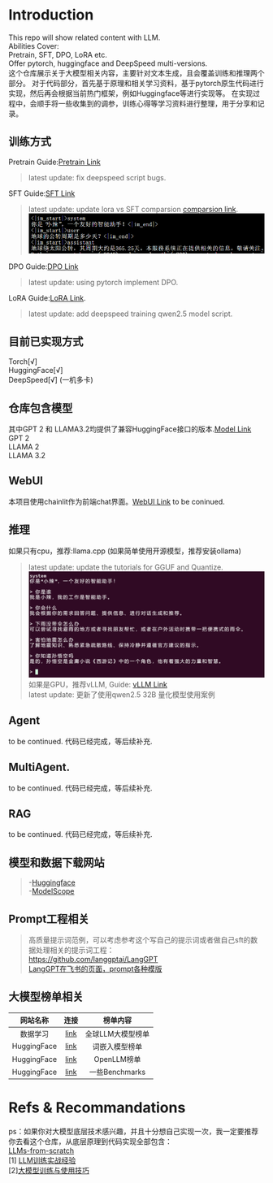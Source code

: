 # Introduction
This repo will show related content with LLM. <br>
Abilities Cover: <br>
Pretrain, SFT, DPO, LoRA etc. <br>
Offer pytorch, huggingface and DeepSpeed multi-versions. <br>
这个仓库展示关于大模型相关内容，主要针对文本生成，且会覆盖训练和推理两个部分。
对于代码部分，首先基于原理和相关学习资料，基于pytorch原生代码进行实现，然后再会根据当前热门框架，例如Huggingface等进行实现等。
在实现过程中，会顺手将一些收集到的调参，训练心得等学习资料进行整理，用于分享和记录。

## 训练方式<br>
Pretrain Guide:[Pretrain Link](pretrain) <br>
> latest update: fix deepspeed script bugs.

SFT Guide:[SFT Link](sft) <br>
> latest update: update lora vs SFT comparsion [comparsion link](sft/sft_vs_lora_qwen25_0p5B.md).
> ![img.png](sft/imgs/img3.png) <br>

DPO Guide:[DPO Link](dpo) <br>
> latest update: using pytorch implement DPO.
 
LoRA Guide:[LoRA Link](lora). <br>
> latest update: add deepspeed training qwen2.5 model script.

## 目前已实现方式
Torch[√] <br>
HuggingFace[√]<br>
DeepSpeed[√] (一机多卡)<br>

## 仓库包含模型
其中GPT 2 和 LLAMA3.2均提供了兼容HuggingFace接口的版本.[Model Link](model)<br>
GPT 2<br>
LLAMA 2<br>
LLAMA 3.2<br>

## WebUI
本项目使用chainlit作为前端chat界面。[WebUI Link](webui) to be coninued.

## 推理
如果只有cpu，推荐:llama.cpp (如果简单使用开源模型，推荐安装ollama)<br>
> latest update: update the tutorials for GGUF and Quantize.
![llama.cpp example](inference/llamacpp/imgs/img_1.png) <br>
如果是GPU，推荐vLLM, Guide: [vLLM Link](inference/vllm/readme.md)<br>
> latest update: 更新了使用qwen2.5 32B 量化模型使用案例

## Agent
to be continued. 代码已经完成，等后续补充.

## MultiAgent.
to be continued. 代码已经完成，等后续补充.

## RAG
to be continued. 代码已经完成，等后续补充.


## 模型和数据下载网站
> -[Huggingface](https://huggingface.co/models) <br>
> -[ModelScope](https://modelscope.cn)<br>

## Prompt工程相关
> 高质量提示词范例，可以考虑参考这个写自己的提示词或者做自己sft的数据处理相关的提示词工程：<br>
> https://github.com/langgptai/LangGPT<br>
> [LangGPT在飞书的页面，prompt各种模版](https://langgptai.feishu.cn/wiki/S8ZmwcW3aishrAklZMDcpBsmndb)<br>


## 大模型榜单相关
|网站名称|连接|榜单内容|
|:----:|:----:|:----:|
|数据学习|[link](https://www.datalearner.com/ai-models/leaderboard/datalearner-llm-leaderboard)|全球LLM大模型榜单|
|HuggingFace|[link](https://huggingface.co/spaces/mteb/leaderboard)|词嵌入模型榜单|
|HuggingFace|[link](https://huggingface.co/spaces/open-llm-leaderboard/open_llm_leaderboard)|OpenLLM榜单|
|HuggingFace|[link](https://huggingface.co/spaces?sort=trending&search=benchmark)|一些Benchmarks|

# Refs & Recommandations
ps：如果你对大模型底层技术感兴趣，并且十分想自己实现一次，我一定要推荐你去看这个仓库，从底层原理到代码实现全部包含：<br>
[LLMs-from-scratch](https://github.com/rasbt/LLMs-from-scratch)<br>
[1] [LLM训练实战经验](https://techdiylife.github.io/big-model-training/deepspeed/LLM-state-of-GPT.html#%E9%97%AE%E9%A2%981gpt%E6%A8%A1%E5%9E%8B%E6%98%AF%E5%A6%82%E4%BD%95%E8%AE%AD%E7%BB%83%E7%9A%84) <br>
[2][大模型训练与使用技巧](https://techdiylife.github.io/big-model-training/deepspeed/LLM-state-of-GPT.html#%E9%97%AE%E9%A2%981gpt%E6%A8%A1%E5%9E%8B%E6%98%AF%E5%A6%82%E4%BD%95%E8%AE%AD%E7%BB%83%E7%9A%84)<br>
